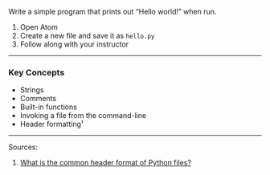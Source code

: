 Write a simple program that prints out “Hello world!” when run.

1. Open Atom
1. Create a new file and save it as `hello.py`
1. Follow along with your instructor

------

### Key Concepts

- Strings
- Comments
- Built-in functions
- Invoking a file from the command-line
- Header formatting¹

------

Sources:

1. [What is the common header format of Python files?](http://stackoverflow.com/questions/1523427)
